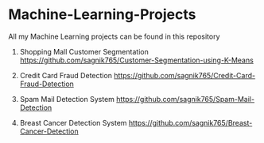 # Machine-Learning-Projects
All my Machine Learning projects can be found in this repository

1. Shopping Mall Customer Segmentation    https://github.com/sagnik765/Customer-Segmentation-using-K-Means

2. Credit Card Fraud Detection    https://github.com/sagnik765/Credit-Card-Fraud-Detection

3. Spam Mail Detection System    https://github.com/sagnik765/Spam-Mail-Detection

4. Breast Cancer Detection System    https://github.com/sagnik765/Breast-Cancer-Detection
